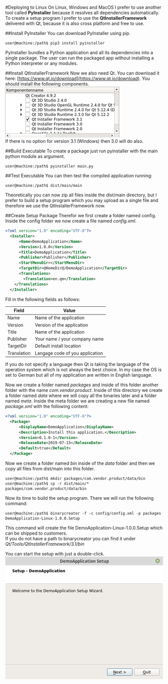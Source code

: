 #Deploying to Linux
On Linux, Windows and MacOS I prefer to use another tool called **PyInstaller** because it resolves all dependencies automatically.  
To create a setup program I prefer to use the **QtInstallerFramework** delivered with Qt, because it is also cross platform and free to use.

##Install PyInstaller
You can download PyInstaller using pip.

```console
user@machine:/path$ pip3 install pyinstaller
```
PyInstaller bundles a Python application and all its dependencies into a single package. The user can run the packaged app without installing a Python interpreter or any modules.

##Install QtInstallerFramework
Now we also need Qt. You can download it here: [https://www.qt.io/download](https://www.qt.io/download).
You should install the following components.   
![installer](../images/installer.png "installer")  
If there is no option for version 3.1 (Windows) then 3.0 will do also. 


##Build Executable
To create a package just run pyinstaller with the main python module as argument.
```console
user@machine:/path$ pyinstaller main.py
```

##Test Executable
You can then test the compiled application running:
```console 
user@machine:/path$ dist/main/main
```

Theoretically you can now zip all files inside the dist/main directory, but I prefer to build a setup program which you may upload as a single file and therefore we use the QtInstallerFramework now.

##Create Setup Package
Therefor we first create a folder named config.  
Inside the config folder we now create a file named *config.xml*.  
```xml
<?xml version="1.0" encoding="UTF-8"?>
  <Installer>
      <Name>DemoApplication</Name>
      <Version>1.0.0</Version>
      <Title>DemoApplication</Title>
      <Publisher>Publisher</Publisher>
      <StartMenuDir></StartMenuDir>
      <TargetDir>@HomeDir@/DemoApplication</TargetDir>
      <Translations>
        <Translation>en.qm</Translation>
    </Translations>
  </Installer>
```
Fill in the following fields as follows:  

| Field | Value |
|  ---     |   ---     |
|  Name   |   Name of the application     |
|  Version   |   Version of the application    |
|  Title   |   Name of the application    |
|  Publisher   |   Your name / your company name    |
|  TargetDir   |   Default install location    |
|  Translation   |   Langage code of you application    |

If you do not specify a language then Qt is taking the language of the operation system which is not always the best choice. In my case the OS is set to German but all of my application are written in English language.

Now we create a folder named *packages* and inside of this folder another folder with the name *com.vendor.product*. Inside of this directory we create a folder named *data* where we will copy all the binaries later and a folder named *meta*. Inside the meta folder we are creating a new file named *package.xml* with the following content:  
```xml
<?xml version="1.0" encoding="UTF-8"?>
  <Package>
      <DisplayName>DemoApplication</DisplayName>
      <Description>Install this application.</Description>
      <Version>0.1.0-1</Version>
      <ReleaseDate>2019-07-15</ReleaseDate>
      <Default>true</Default>
  </Package>
```  

Now we create a folder named *bin* inside of the *data* folder and then we copy all files from dist/main into this folder.

```console
user@machine:/path$ mkdir packages/com.vendor.product/data/bin
user@machine:/path$ cp -r dist/main/* packages/com.vendor.product/data/bin
```  

Now its time to build the setup program. There we will run the following command:  
```console
user@machine:/path$ binarycreator -f -c config/config.xml -p packages DemoApplication-Linux-1.0.0.Setup
``` 
This command will create the file DemoApplication-Linux-1.0.0.Setup which can be shipped to customers.  
If you do not have a path to binarycreator you can find it under *Qt/Tools/QtInstallerFramework/3.1/bin*

You can start the setup with just a double-click.  
![setup](../images/setup.png "setup")